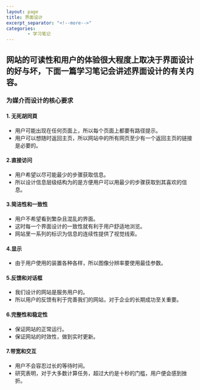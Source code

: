 ```yaml
---
layout: page
title: 界面设计
excerpt_separator: "<!--more-->"
categories:
        - 学习笔记
---
```

## 网站的可读性和用户的体验很大程度上取决于界面设计的好与坏，下面一篇学习笔记会讲述界面设计的有关内容。
<!--more-->
### 为媒介而设计的核心要求
#### 1. 无死胡同頁
- 用户可能出现在任何页面上，所以每个页面上都要有路径提示。
- 用户可以想随时返回主页，所以网站中的所有网页至少有一个返回主页的链接是必要的。

#### 2.直接访问
- 用户希望以尽可能最少的步骤获取信息。
- 所以设计信息层级结构为的是方便用户可以用最少的步骤获取到其喜欢的信息。

#### 3.简洁性和一致性
- 用户不希望看到繁杂且混乱的界面。
- 这时每一个界面设计的一致性就有利于用户舒适地浏览。
- 网站里一系列的标识为信息的连续性提供了视觉线索。

#### 4.显示
- 由于用户使用的装置各种各样，所以图像分辨率要使用最佳参数。

#### 5.反馈和对话框
- 我们设计的网站是服务用户的。
- 所以用户的反馈有利于完善我们的网站，对于企业的长期成功至关重要。

#### 6.完整性和稳定性
- 保证网站的正常运行。
- 保证网站的时效性，做到实时更新。

#### 7.带宽和交互
- 用户不会容忍过长的等待时间。
- 研究表明，对于大多数计算任务，超过大约是十秒的门槛，用户便会感到挫折。




